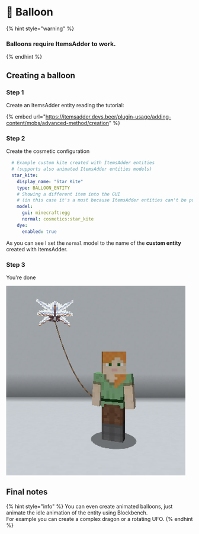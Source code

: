 # 🎈 Balloon

{% hint style="warning" %}
### Balloons require ItemsAdder to work.
{% endhint %}

## Creating a balloon

### Step 1

Create an ItemsAdder entity reading the tutorial:

{% embed url="https://itemsadder.devs.beer/plugin-usage/adding-content/mobs/advanced-method/creation" %}

### Step 2

Create the cosmetic configuration

```yaml
  # Example custom kite created with ItemsAdder entities 
  # (supports also animated ItemsAdder entities models)
  star_kite:
    display_name: "Star Kite"
    type: BALLOON_ENTITY
    # Showing a different item into the GUI 
    # (in this case it's a must because ItemsAdder entities can't be put in GUIs)
    model:
      gui: minecraft:egg
      normal: cosmetics:star_kite
    dye:
      enabled: true
```

As you can see I set the `normal` model to the name of the **custom entity** created with ItemsAdder.

### Step 3

You're done

![](<../.gitbook/assets/image (24).png>)

## Final notes

{% hint style="info" %}
You can even create animated balloons, just animate the idle animation of the entity using Blockbench.\
For example you can create a complex dragon or a rotating UFO. &#x20;
{% endhint %}
